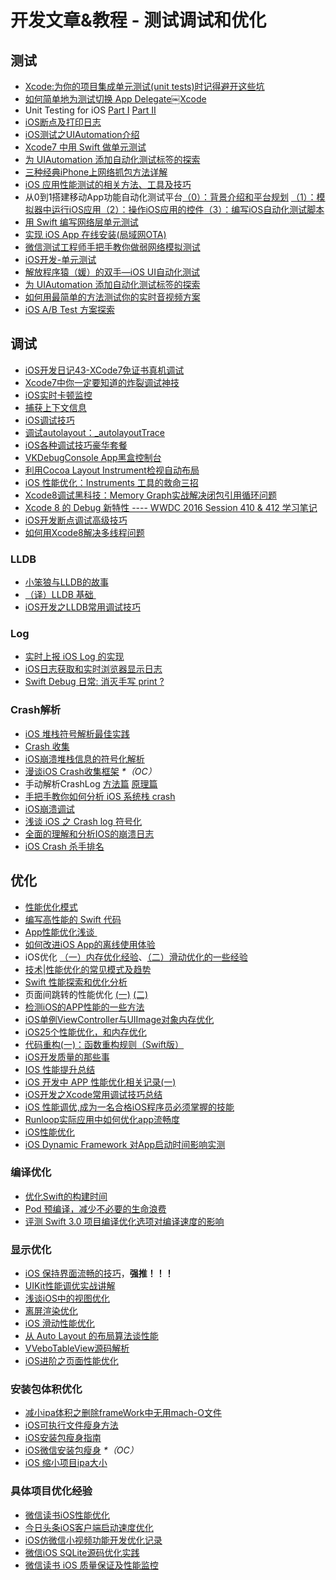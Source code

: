 # 开发文章&教程 - 测试调试和优化
## 测试
- [Xcode:为你的项目集成单元测试(unit tests)时记得避开这些坑][1]
- [如何简单地为测试切换 App Delegate￼Xcode][2] 
- Unit Testing for iOS [Part Ⅰ][3] [Part Ⅱ][4]
- [iOS断点及打印日志][5]
- [iOS测试之UIAutomation介绍][6]
- [Xcode7 中用 Swift 做单元测试][7]
- [为 UIAutomation 添加自动化测试标签的探索][8]
- [三种经典iPhone上网络抓包方法详解][9]
- [iOS 应用性能测试的相关方法、工具及技巧][10]
- 从0到1搭建移动App功能自动化测试平台[（0）：背景介绍和平台规划][11] [（1）：模拟器中运行iOS应用][12][（2）：操作iOS应用的控件][13][（3）：编写iOS自动化测试脚本][14]
- [用 Swift 编写网络层单元测试][15]
- [实现 iOS App 在线安装(局域网OTA)][16]
- [微信测试工程师手把手教你做弱网络模拟测试][17]
- [iOS开发-单元测试][18]
- [解放程序猿（媛）的双手—iOS UI自动化测试][19]
- [为 UIAutomation 添加自动化测试标签的探索][20]
- [如何用最简单的方法测试你的实时音视频方案][21]
- [iOS A/B Test 方案探索][22]

## 调试
- [iOS开发日记43-XCode7免证书真机调试][23]
- [Xcode7中你一定要知道的炸裂调试神技][24]
- [iOS实时卡顿监控][25]
- [捕获上下文信息][26]
- [iOS调试技巧][27]
- [调试autolayout：\_autolayoutTrace][28]
- [iOS各种调试技巧豪华套餐][29]
- [VKDebugConsole App黑盒控制台][30]
- [利用Cocoa Layout Instrument检视自动布局][31]
- [iOS 性能优化：Instruments 工具的救命三招][32]
- [Xcode8调试黑科技：Memory Graph实战解决闭包引用循环问题][33]
- [Xcode 8 的 Debug 新特性 ---- WWDC 2016 Session 410 & 412 学习笔记][34]
- [iOS开发断点调试高级技巧][35]
- [如何用Xcode8解决多线程问题][36]

### LLDB
- [小笨狼与LLDB的故事][37]
- [（译）LLDB 基础 ][38]
- [iOS开发之LLDB常用调试技巧][39]

### Log
- [实时上报 iOS Log 的实现][40]
- [iOS日志获取和实时浏览器显示日志][41]
- [Swift Debug 日常: 消灭手写 print ?][42]

### Crash解析
- [iOS 堆栈符号解析最佳实践][43]
- [Crash 收集][44]
- [iOS崩溃堆栈信息的符号化解析][45]
- [漫谈iOS Crash收集框架][46] _\*（OC）_
- 手动解析CrashLog [方法篇][47] [原理篇][48]
- [手把手教你如何分析 iOS 系统栈 crash][49]
- [iOS崩溃调试][50]
- [浅谈 iOS 之 Crash log 符号化][51]
- [全面的理解和分析IOS的崩溃日志][52]
- [iOS Crash 杀手排名][53]

## 优化
- [性能优化模式][54]
- [编写高性能的 Swift 代码][55]
- [App性能优化浅谈 ][56]
- [如何改进iOS App的离线使用体验][57]
- iOS优化 [（一）内存优化经验][58]、[（二）滑动优化的一些经验][59]
- [技术|性能优化的常见模式及趋势][60]
- [Swift 性能探索和优化分析][61]
- 页面间跳转的性能优化 [(一)][62] [(二)][63]
- [检测iOS的APP性能的一些方法][64]
- [iOS单例ViewController与UIImage对象内存优化][65]
- [iOS25个性能优化，和内存优化][66]
- [代码重构(一)：函数重构规则（Swift版）][67]
- [iOS开发质量的那些事][68]
- [IOS 性能提升总结][69]
- [iOS 开发中 APP 性能优化相关记录(一)][70]
- [iOS开发之Xcode常用调试技巧总结][71]
- [iOS 性能调优,成为一名合格iOS程序员必须掌握的技能][72]
- [Runloop实际应用中如何优化app流畅度][73]
- [iOS性能优化][74]
- [iOS Dynamic Framework 对App启动时间影响实测][75]

### 编译优化
- [优化Swift的构建时间][76]
- [Pod 预编译，减少不必要的生命浪费][77]
- [评测 Swift 3.0 项目编译优化选项对编译速度的影响][78]

### 显示优化
- [iOS 保持界面流畅的技巧][79]，**强推！！！**
- [UIKit性能调优实战讲解][80]
- [浅谈iOS中的视图优化][81]
- [离屏渲染优化][82]
- [iOS 滑动性能优化][83]
- [从 Auto Layout 的布局算法谈性能][84]
- [VVeboTableView源码解析][85]
- [iOS进阶之页面性能优化][86]

### 安装包体积优化
- [减小ipa体积之删除frameWork中无用mach-O文件][87]
- [iOS可执行文件瘦身方法][88]
- [iOS安装包瘦身指南][89]
- [iOS微信安装包瘦身][90] _\*（OC）_
- [iOS 缩小项目ipa大小][91]

### 具体项目优化经验
- [微信读书iOS性能优化][92]
- [今日头条iOS客户端启动速度优化][93]
- [iOS仿微信小视频功能开发优化记录][94]
- [微信iOS SQLite源码优化实践][95]
- [微信读书 iOS 质量保证及性能监控][96]

[1]:	http://www.jianshu.com/p/d15a7dea0c5a "Xcode:为你的项目集成单元测试(unit tests)时记得避开这些坑"
[2]:	http://www.cocoachina.com/ios/20151222/14766.html
[3]:	http://chengway.in/unit-testing-for-ios-part-i/ "Unit Testing for iOS Part Ⅰ"
[4]:	http://chengway.in/unit-testing-for-ios-part-ii/ "Unit Testing for iOS Part Ⅱ"
[5]:	http://www.cnblogs.com/jsin-han/p/5156384.html "iOS断点及打印日志"
[6]:	http://summertreee.github.io/blog/2016/02/29/iosce-shi-zhi-uiautomationjie-shao/ "iOS测试之UIAutomation介绍"
[7]:	http://swift.gg/2016/03/23/unit-testing-swift/ "Xcode7 中用 Swift 做单元测试"
[8]:	http://yulingtianxia.com/blog/2016/03/28/Add-UITest-Label-for-UIAutomation/ "为 UIAutomation 添加自动化测试标签的探索"
[9]:	http://www.cnblogs.com/TingyunAPM/p/5302867.html "三种经典iPhone上网络抓包方法详解"
[10]:	http://ios.jobbole.com/84918/ "iOS 应用性能测试的相关方法、工具及技巧"
[11]:	http://debugtalk.com/post/build-app-automated-test-platform-from-0-to-1-backgroud-introduction "从0到1搭建移动App功能自动化测试平台（0）：背景介绍和平台规划"
[12]:	http://debugtalk.com/post/build-app-automated-test-platform-from-0-to-1-Appium-inspector-iOS-simulator "从0到1搭建移动App功能自动化测试平台（1）：模拟器中运行iOS应用"
[13]:	http://debugtalk.com/post/build-app-automated-test-platform-from-0-to-1-Appium-interrogate-iOS-UI "从0到1搭建移动App功能自动化测试平台（2）：操作iOS应用的控件"
[14]:	http://debugtalk.com/post/build-app-automated-test-platform-from-0-to-1-write-iOS-testcase-scripts "从0到1搭建移动App功能自动化测试平台（3）：编写iOS自动化测试脚本"
[15]:	http://www.jianshu.com/p/9a89aea48257 "用 Swift 编写网络层单元测试"
[16]:	http://www.jianshu.com/p/0546968b2d91 "实现 iOS App 在线安装(局域网OTA)"
[17]:	http://mp.weixin.qq.com/s?__biz=MzAxMzYyNDkyNA==&mid=2651332070&idx=1&sn=2fae22d0089b0af8ace73280f05492b1&scene=1&srcid=0530uZEAvbQFuj1HUrTYUtVd#wechat_redirect
[18]:	http://www.jianshu.com/p/11124d7f4968 "iOS开发-单元测试"
[19]:	http://tmq.qq.com/2016/06/uitestingiosautomation/ "解放程序猿（媛）的双手—iOS UI自动化测试"
[20]:	http://yulingtianxia.com/blog/2016/03/28/Add-UITest-Label-for-UIAutomation/ "为 UIAutomation 添加自动化测试标签的探索"
[21]:	http://www.52im.net/thread-535-1-1.html
[22]:	http://blog.flight.dev.qunar.com/2017/01/09/ios-abtest-explore/
[23]:	http://www.cnblogs.com/Twisted-Fate/p/4935487.html "iOS开发日记43-XCode7免证书真机调试"
[24]:	http://www.jianshu.com/p/70ed36cf8a98
[25]:	http://www.tanhao.me/code/151113.html/ "iOS实时卡顿监控"
[26]:	http://swift.gg/2015/11/16/capturing-context-swiftlang/ "捕获上下文信息"
[27]:	http://www.henishuo.com/ios-lldb-debug-tech/ "iOS调试技巧"
[28]:	http://www.jianshu.com/p/3d642af85171 "调试autolayout：_autolayoutTrace（20160323补充）"
[29]:	http://www.cnblogs.com/androidshouce/p/5586212.html "iOS各种调试技巧豪华套餐"
[30]:	http://awhisper.github.io/2016/05/22/VKDebugConsole-App%E9%BB%91%E7%9B%92%E6%8E%A7%E5%88%B6%E5%8F%B0/ "VKDebugConsole App黑盒控制台"
[31]:	http://www.cocoachina.com/ios/20151105/13927.html
[32]:	https://blog.leancloud.cn/2835/
[33]:	http://www.jianshu.com/p/f792f9aa2e45 "Xcode8调试黑科技：Memory Graph实战解决闭包引用循环问题"
[34]:	http://www.jianshu.com/p/074072c33916 "Xcode 8 的 Debug 新特性 ---- WWDC 2016 Session 410 & 412 学习笔记"
[35]:	http://www.jianshu.com/p/8e9fc9a8ab78
[36]:	http://mp.weixin.qq.com/s/G6toqzbF5dEKemSg6H7DRg
[37]:	http://www.jianshu.com/p/e89af3e9a8d7 "小笨狼与LLDB的故事"
[38]:	https://segmentfault.com/a/1190000004976815 "[译] LLDB 基础"
[39]:	http://devthinking.com/ios%E5%BC%80%E5%8F%91%E4%B9%8Blldb%E5%B8%B8%E7%94%A8%E8%B0%83%E8%AF%95%E6%8A%80%E5%B7%A7/
[40]:	http://mp.weixin.qq.com/s?__biz=MzIwMTYzMzcwOQ==&mid=2650948350&idx=1&sn=102e05d9ffb80ede917cf3f3b5959e19&scene=1&srcid=05294DgJYqxeAuyOCIlBuPkU&from=groupmessage&isappinstalled=0#wechat_redirect
[41]:	https://yohunl.com/iosri-zhi-huo-qu-he-shi-shi-liu-lan-qi-xian-shi-ri-zhi/ "iOS日志获取和实时浏览器显示日志"
[42]:	http://www.jianshu.com/p/55ce421e47e9 "Swift Debug 日常: 消灭手写 print ?"
[43]:	http://mp.weixin.qq.com/s?__biz=MzI1MTA1MzM2Nw==&mid=2649796873&idx=1&sn=277473e13b99b6488609181df7b3b9ff&chksm=f1fcc551c68b4c47f95a6519c0a863c9c6fb29f278903c1b8c5bb036bf26783fb9431c9d6461&scene=0#wechat_redirect
[44]:	https://wilddylan.github.io/2016/08/05/Crash/ "Crash 收集"
[45]:	http://crash.163.com/#news/!newsId=25 "iOS崩溃堆栈信息的符号化解析"
[46]:	http://nianxi.net/ios/ios-crash-reporter/
[47]:	http://foggry.com/blog/2015/07/27/ru-he-shou-dong-jie-xi-crashlog/ "手动解析CrashLog之----方法篇"
[48]:	http://foggry.com/blog/2015/08/10/ru-he-shou-dong-jie-xi-crashlogzhi-yuan-li-pian/ "手动解析CrashLog之----原理篇"
[49]:	http://bugly.qq.com/bbs/forum.php?mod=viewthread&tid=194
[50]:	http://www.jianshu.com/p/77660e626874 "iOS崩溃调试"
[51]:	http://news.oneapm.com/crash-log-ios/ "浅谈 iOS 之 Crash log 符号化"
[52]:	http://www.jianshu.com/p/5119f76d93d6
[53]:	http://www.jianshu.com/p/c7efbc283480
[54]:	http://tech.meituan.com/performance_tuning_pattern.html "性能优化模式"
[55]:	http://www.oschina.net/translate/swift-optimizationtips
[56]:	http://blog.csdn.net/wwj_748/article/details/50322581 "App性能优化浅谈"
[57]:	http://www.cnblogs.com/jgCho/p/5287185.html "如何改进iOS App的离线使用体验"
[58]:	http://www.jianshu.com/p/ef52250df748 "iOS优化（一）内存优化经验"
[59]:	http://www.jianshu.com/p/f72da9dd48e2 "iOS优化（二）滑动优化的一些经验"
[60]:	http://mp.weixin.qq.com/s?__biz=MzA5MTA0NjgzMQ==&mid=402378996&idx=1&sn=375044215c5189638570291fb89afa45&scene=1&srcid=0107C7OW9W8ANejPmmfcVRrB&from=groupmessage&isappinstalled=0#wechat_redirect
[61]:	https://onevcat.com/2016/02/swift-performance/ "Swift 性能探索和优化分析"
[62]:	http://www.jianshu.com/p/77847c0027c9 "页面间跳转的性能优化(一)"
[63]:	http://www.jianshu.com/p/92532c2b1d55 "页面间跳转的性能优化(二)"
[64]:	http://www.starming.com/index.php
[65]:	http://blog.talisk.cn/blog/2016/03/30/iOS-Singleton-ViewController-Performance-optimization/
[66]:	http://www.cnblogs.com/GYCocoa/p/5404325.html "iOS25个性能优化，和内存优化"
[67]:	http://www.cnblogs.com/ludashi/p/5223241.html "代码重构(一)：函数重构规则（Swift版）"
[68]:	http://crash.163.com/#news/!newsId=12 "iOS开发质量的那些事"
[69]:	http://www.jianshu.com/p/866ba7a38a23 "IOS 性能提升总结"
[70]:	http://devxiaofan.com/2016/10/07/iOS-%E5%BC%80%E5%8F%91%E4%B8%AD-APP-%E6%80%A7%E8%83%BD%E4%BC%98%E5%8C%96%E7%9B%B8%E5%85%B3%E8%AE%B0%E5%BD%95-%E4%B8%80/ "iOS 开发中 APP 性能优化相关记录(一)"
[71]:	http://www.jianshu.com/p/d8bc3d74dc3e
[72]:	http://www.jianshu.com/p/05b68c84913a
[73]:	http://www.jianshu.com/p/2db318d68e7e
[74]:	http://blog.csdn.net/qq_26359763/article/details/51638925
[75]:	http://www.jianshu.com/p/3263009e9228
[76]:	http://geek.csdn.net/news/detail/73501
[77]:	https://mp.weixin.qq.com/s?__biz=MzIwMTYzMzcwOQ==&mid=2650948341&idx=1&sn=bf12097fe33d3bb553fab040a394eab6
[78]:	https://zhuanlan.zhihu.com/p/23169818
[79]:	http://blog.ibireme.com/2015/11/12/smooth_user_interfaces_for_ios/
[80]:	http://www.jianshu.com/p/619cf14640f3 "UIKit性能调优实战讲解"
[81]:	http://www.jianshu.com/p/5c968a240e27 "浅谈iOS中的视图优化"
[82]:	http://www.jianshu.com/p/ca51c9d3575b "离屏渲染优化"
[83]:	http://www.cnblogs.com/smileEvday/articles/iOS_performance.html "iOS 滑动性能优化"
[84]:	http://draveness.me/layout-performance/ "从 Auto Layout 的布局算法谈性能"
[85]:	http://www.jianshu.com/p/78027a3a2c41
[86]:	http://www.jianshu.com/p/1b5cbf155b31
[87]:	http://jaq.alibaba.com/community/art/show?articleid=229 "减小ipa体积之删除frameWork中无用mach-O文件"
[88]:	http://www.cnblogs.com/jgCho/p/5627169.html "iOS可执行文件瘦身方法"
[89]:	http://www.zoomfeng.com/blog/ipa-size-thin.html "iOS安装包瘦身指南"
[90]:	https://mp.weixin.qq.com/s?__biz=MzAwNDY1ODY2OQ==&mid=207986417&idx=1&sn=77ea7d8e4f8ab7b59111e78c86ccfe66&scene=1&srcid=1024pgRuhHtElUqPlXjsizht&key=b410d3164f5f798e9752971b4cb76dd5efae6b5c2f1f10cbafd3573c6186c16ee60ce346711f7433ff6ab0d6aa974e3e&ascene=0&uin=MTQxOTU1ODg4MQ==&devicetype=iMac+MacBookPro11,5+OSX+OSX+10.11+build(15A284)&version=11020201&pass_ticket=h1CfhovWAS61j24tFYTljyTFl4r9BUlFON7H+Nl6hMV1ZpVN2kG4/LL6yxnDUjd9
[91]:	http://www.jianshu.com/p/fe857394a61f
[92]:	http://dev.qq.com/topic/578c93ca9644bd524bfcabe8
[93]:	https://techblog.toutiao.com/2017/01/17/iosspeed/
[94]:	http://www.jianshu.com/p/6d35bb53f4ac "iOS仿微信小视频功能开发优化记录"
[95]:	http://mp.weixin.qq.com/s?__biz=MzAwNDY1ODY2OQ==&mid=2649286361&idx=1&sn=78bbcda7f41a14291ad71289e4821f71&scene=0#wechat_redirect
[96]:	http://wereadteam.github.io/2016/12/12/Monitor/